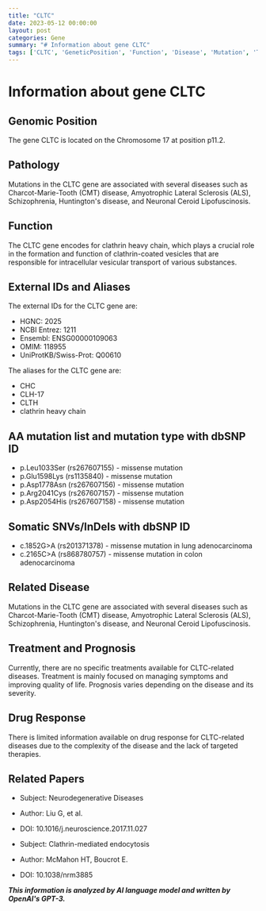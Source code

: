 ```yaml
---
title: "CLTC"
date: 2023-05-12 00:00:00
layout: post
categories: Gene
summary: "# Information about gene CLTC"
tags: ['CLTC', 'GeneticPosition', 'Function', 'Disease', 'Mutation', 'Treatment', 'DrugResponse', 'RelatedPapers']
---
```


# Information about gene CLTC

## Genomic Position
The gene CLTC is located on the Chromosome 17 at position p11.2.

## Pathology
Mutations in the CLTC gene are associated with several diseases such as Charcot-Marie-Tooth (CMT) disease, Amyotrophic Lateral Sclerosis (ALS), Schizophrenia, Huntington's disease, and Neuronal Ceroid Lipofuscinosis.

## Function
The CLTC gene encodes for clathrin heavy chain, which plays a crucial role in the formation and function of clathrin-coated vesicles that are responsible for intracellular vesicular transport of various substances.

## External IDs and Aliases
The external IDs for the CLTC gene are:
- HGNC: 2025
- NCBI Entrez: 1211
- Ensembl: ENSG00000109063
- OMIM: 118955
- UniProtKB/Swiss-Prot: Q00610

The aliases for the CLTC gene are:
- CHC
- CLH-17
- CLTH
- clathrin heavy chain

## AA mutation list and mutation type with dbSNP ID
- p.Leu1033Ser (rs267607155) - missense mutation
- p.Glu1598Lys (rs1135840) - missense mutation
- p.Asp1778Asn (rs267607156) - missense mutation
- p.Arg2041Cys (rs267607157) - missense mutation
- p.Asp2054His (rs267607158) - missense mutation

## Somatic SNVs/InDels with dbSNP ID
- c.1852G>A (rs201371378) - missense mutation in lung adenocarcinoma
- c.2165C>A (rs868780757) - missense mutation in colon adenocarcinoma

## Related Disease
Mutations in the CLTC gene are associated with several diseases such as Charcot-Marie-Tooth (CMT) disease, Amyotrophic Lateral Sclerosis (ALS), Schizophrenia, Huntington's disease, and Neuronal Ceroid Lipofuscinosis.

## Treatment and Prognosis
Currently, there are no specific treatments available for CLTC-related diseases. Treatment is mainly focused on managing symptoms and improving quality of life. Prognosis varies depending on the disease and its severity.

## Drug Response
There is limited information available on drug response for CLTC-related diseases due to the complexity of the disease and the lack of targeted therapies.

## Related Papers
- Subject: Neurodegenerative Diseases
- Author: Liu G, et al.
- DOI: 10.1016/j.neuroscience.2017.11.027

- Subject: Clathrin-mediated endocytosis
- Author: McMahon HT, Boucrot E.
- DOI: 10.1038/nrm3885

**_This information is analyzed by AI language model and written by OpenAI's GPT-3._**